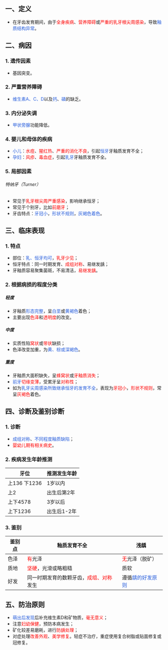 ## 一、定义
* 在牙齿发育期间，由于<font color="#ff0000">全身疾病</font>、<font color="#ff0000">营养障碍</font>或<font color="#ff0000">严重的乳牙根尖周感染</font>，导致<font color="#245bdb">釉质结构异常</font>。

## 二、病因
### 1. 遗传因素
* 基因突变。
### 2. 严重营养障碍
* <font color="#245bdb">维生素A、C、D</font>以及<font color="#245bdb">钙</font>、<font color="#245bdb">磷</font>的缺乏。
### 3. 内分泌失调
* <font color="#245bdb">甲状旁腺</font>功能降低。
### 4. 婴儿和母体的疾病
* <font color="#245bdb">小儿</font>：<font color="#ff0000">水痘</font>、<font color="#ff0000">猩红热</font>、<font color="#ff0000">严重的消化不良</font>，引起<font color="#245bdb">恒牙</font>牙釉质发育不全；
* <font color="#245bdb">孕妇</font>：<font color="#ff0000">风疹</font>、<font color="#ff0000">毒血症</font>，引起<font color="#245bdb">乳牙</font>牙釉质发育不全。
### 5. 局部因素
###### 特纳牙（Turner）
* 常见于<font color="#ff0000">乳牙根尖周严重感染</font>，影响继承恒牙；
* 常见于个别牙，比如<font color="#ff0000">前磨牙</font>；
* 牙齿特点：<font color="#245bdb">牙冠小</font>，<font color="#245bdb">形状不规则</font>，<font color="#245bdb">灰褐色着色</font>。

## 三、临床表现
### 1. 特点
* 部位：<font color="#245bdb">乳、恒牙均可</font>，<font color="#ff0000">乳牙少见</font>；
* 恒牙特点：同一时期发育、<font color="#ff0000">成组对称</font>、易继发龋；
* 牙釉质容易聚集菌斑，不易清洁，<font color="#ff0000">易继发龋</font>。
### 2. 根据病损的程度分类
##### 轻度
* 牙釉质<font color="#245bdb">形态完整</font>，呈<font color="#245bdb">白垩</font>或<font color="#245bdb">黄褐色</font>着色；
* 主要出现<font color="#ff0000">色泽</font>和<font color="#ff0000">透明度</font>的改变。
##### 中度
* 实质性陷<font color="#ff0000">窝状</font>或<font color="#ff0000">带状</font>缺损；
* 色泽改变加重，为<font color="#245bdb">黄、棕或深褐色</font>。
##### 重度
* 牙釉质大面积缺失，呈<font color="#ff0000">蜂窝状</font>或<font color="#ff0000">牙釉质消失</font>；
* <font color="#245bdb">前牙</font><font color="#ff0000">切缘变薄</font>，受累牙呈<font color="#ff0000">对称性</font>；
* 如为<font color="#245bdb">乳牙尖周感染所致继承恒牙的发育不全</font>，表现为<font color="#ff0000">牙冠小</font>，<font color="#ff0000">形状不规则</font>，常呈<font color="#ff0000">灰褐色</font>着色。

## 四、诊断及鉴别诊断
### 1. 诊断
* <font color="#245bdb">成组对称</font>、<font color="#245bdb">不同程度釉质缺陷</font>；
* <font color="#ff0000">婴幼儿期有相关病史</font>。
### 2. 疾病发生年龄推测

| 牙位         | 推测发生年龄  |
| ---------- | ------- |
| 上136 下1236 | 1岁以内    |
| 上2         | 出生后第2年  |
| 上下4578     | 3岁以后    |
| 上下1236     | 出生后1-2年 |
### 3. 鉴别

| 鉴别点 | 釉质发育不全                                           | 浅龋                                   |
| --- | ------------------------------------------------ | ------------------------------------ |
| 色泽  | <font color="#ff0000">有</font>光泽                 | <font color="#ff0000">无</font>光泽（脱矿） |
| 质地  | <font color="#ff0000">坚硬</font>，光滑或略粗糙           | 质软                                   |
| 好发  | 同一时期发育的数颗牙齿，<font color="#ff0000">成组、对称</font>发生 | 遵循<font color="#245bdb">龋的好发原则</font>                             |

## 五、防治原则
* <font color="#245bdb">萌出后发现</font>后补充维生素D和矿物质，<font color="#ff0000">毫无意义</font>；
* 注意<font color="#ff0000">妇幼保健</font>，预防本病发生；
* 矿化较差易磨耗，进行<font color="#ff0000">防龋处理</font>；
* 对症处理<font color="#ff0000">改善外观</font>、<font color="#ff0000">美学修复</font>。轻症不治疗，重症使用复合树脂或贴面修复或冠修复。
